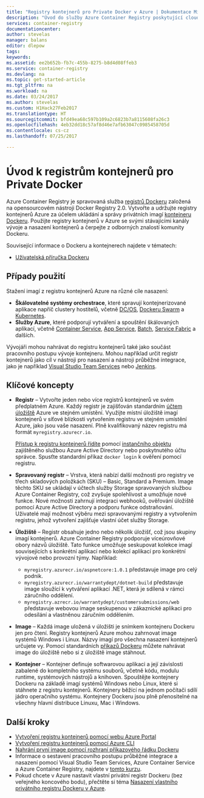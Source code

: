 ```yaml
---
title: "Registry kontejnerů pro Private Docker v Azure | Dokumentace Microsoftu"
description: "Úvod do služby Azure Container Registry poskytující cloudové, spravované, privátní registry Dockeru."
services: container-registry
documentationcenter: 
author: stevelas
manager: balans
editor: dlepow
tags: 
keywords: 
ms.assetid: ee2b652b-fb7c-455b-8275-b8d4d08ffeb3
ms.service: container-registry
ms.devlang: na
ms.topic: get-started-article
ms.tgt_pltfrm: na
ms.workload: na
ms.date: 03/24/2017
ms.author: stevelas
ms.custom: H1Hack27Feb2017
ms.translationtype: HT
ms.sourcegitcommit: bfd49ea68c597b109a2c6823b7a8115608fa26c3
ms.openlocfilehash: 4eb32dd18c57af8d46e7afb63047c0985458705d
ms.contentlocale: cs-cz
ms.lasthandoff: 07/25/2017

---
```

# <a name="introduction-to-private-docker-container-registries"></a>Úvod k registrům kontejnerů pro Private Docker


Azure Container Registry je spravovaná služba [registrů Dockeru](https://docs.docker.com/registry/) založená na opensourcovém nástroji Docker Registry 2.0. Vytvořte a udržujte registry kontejnerů Azure za účelem ukládání a správy privátních imagí [kontejneru Dockeru](https://www.docker.com/what-docker). Použijte registry kontejnerů v Azure se svými stávajícími kanály vývoje a nasazení kontejnerů a čerpejte z odborných znalostí komunity Dockeru.

Související informace o Dockeru a kontejnerech najdete v tématech:

* [Uživatelská příručka Dockeru](https://docs.docker.com/engine/userguide/)




## <a name="use-cases"></a>Případy použití
Stažení imagí z registru kontejnerů Azure na různé cíle nasazení:

* **Škálovatelné systémy orchestrace**, které spravují kontejnerizované aplikace napříč clustery hostitelů, včetně [DC/OS](https://docs.mesosphere.com/), [Dockeru Swarm](https://docs.docker.com/swarm/) a [Kubernetes](http://kubernetes.io/docs/).
* **Služby Azure**, které podporují vytváření a spouštění škálovaných aplikací, včetně [Container Service](../container-service/index.yml), [App Service](/app-service/index.md), [Batch](../batch/index.md), [Service Fabric](/azure/service-fabric/) a dalších.

Vývojáři mohou nahrávat do registru kontejnerů také jako součást pracovního postupu vývoje kontejneru. Mohou například určit registr kontejnerů jako cíl v nástroji pro nasazení a nástroji průběžné integrace, jako je například [Visual Studio Team Services](https://www.visualstudio.com/docs/overview) nebo [Jenkins](https://jenkins.io/).





## <a name="key-concepts"></a>Klíčové koncepty
* **Registr** – Vytvořte jeden nebo více registrů kontejnerů ve svém předplatném Azure. Každý registr je zajišťován standardním [účtem úložiště](../storage/storage-introduction.md) Azure ve stejném umístění. Využijte místní úložiště imagí kontejnerů v síťové blízkosti vytvořením registru ve stejném umístění Azure, jako jsou vaše nasazení. Plně kvalifikovaný název registru má formát `myregistry.azurecr.io`.

  [Přístup k registru kontejnerů řídíte](container-registry-authentication.md) pomocí [instančního objektu](../active-directory/active-directory-application-objects.md) zajištěného službou Azure Active Directory nebo poskytnutého účtu správce. Spusťte standardní příkaz `docker login` k ověření pomocí registru.

* **Spravovaný registr** – Vrstva, která nabízí další možnosti pro registry ve třech skladových položkách (SKU) – Basic, Standard a Premium. Image těchto SKU se ukládají v účtech služby Storage spravovaných službou Azure Container Registry, což zvyšuje spolehlivost a umožňuje nové funkce. Nové možnosti zahrnují integraci webhooků, ověřování úložiště pomocí Azure Active Directory a podporu funkce odstraňování. Uživatelé mají možnost výběru mezi spravovanými registry a vytvořením registru, jehož vytvoření zajišťuje vlastní účet služby Storage.

* **Úložiště** – Registr obsahuje jedno nebo několik úložišť, což jsou skupiny imagí kontejnerů. Azure Container Registry podporuje víceúrovňové obory názvů úložiště. Tato funkce umožňuje seskupovat kolekce imagí souvisejících s konkrétní aplikací nebo kolekcí aplikací pro konkrétní vývojové nebo provozní týmy. Například:

  * `myregistry.azurecr.io/aspnetcore:1.0.1` představuje image pro celý podnik.
  * `myregistry.azurecr.io/warrantydept/dotnet-build` představuje image sloužící k vytváření aplikací .NET, která je sdílená v rámci záručního oddělení.
  * `myregistry.azrecr.io/warrantydept/customersubmissions/web` představuje webovou image seskupenou v zákaznické aplikaci pro odesílání a vlastněnou záručním oddělením.

* **Image** – Každá image uložená v úložišti je snímkem kontejneru Dockeru jen pro čtení. Registry kontejnerů Azure mohou zahrnovat image systémů Windows i Linux. Názvy imagí pro všechna nasazení kontejnerů určujete vy. Pomocí standardních [příkazů Dockeru](https://docs.docker.com/engine/reference/commandline/) můžete nahrávat image do úložiště nebo si z úložiště image stáhnout.

* **Kontejner** – Kontejner definuje softwarovou aplikaci a její závislosti zabalené do kompletního systému souborů, včetně kódu, modulu runtime, systémových nástrojů a knihoven. Spouštějte kontejnery Dockeru na základě imagí systémů Windows nebo Linux, které si stáhnete z registru kontejnerů. Kontejnery běžící na jednom počítači sdílí jádro operačního systému. Kontejnery Dockeru jsou plně přenositelné na všechny hlavní distribuce Linuxu, Mac i Windows.




## <a name="next-steps"></a>Další kroky
* [Vytvoření registru kontejnerů pomocí webu Azure Portal](container-registry-get-started-portal.md)
* [Vytvoření registru kontejnerů pomocí Azure CLI](container-registry-get-started-azure-cli.md)
* [Nahrání první image pomocí rozhraní příkazového řádku Dockeru](container-registry-get-started-docker-cli.md)
* Informace o sestavení pracovního postupu průběžné integrace a nasazení pomocí Visual Studio Team Services, Azure Container Service a Azure Container Registry, najdete v [tomto kurzu](../container-service/dcos-swarm/container-service-docker-swarm-setup-ci-cd.md).
* Pokud chcete v Azure nastavit vlastní privátní registr Dockeru (bez veřejného koncového bodu), přečtěte si téma [Nasazení vlastního privátního registru Dockeru v Azure](../virtual-machines/virtual-machines-linux-docker-registry-in-blob-storage.md).

